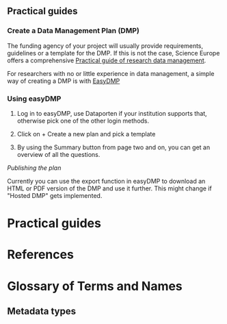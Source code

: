 ## Practical guides

### Create a Data Management Plan (DMP)

The funding agency of your project will usually provide requirements, guidelines or a template for the DMP. If this is not the case, Science Europe offers a comprehensive [Practical guide of research data management](https://www.forskningsradet.no/contentassets/e4cd6d2c23cf49d4989bb10c5eea087a/se_rdm_practical_guide_final.pdf).

For researchers with no or little experience in data management, a simple way of creating a DMP is with [EasyDMP](https://www.sigma2.no/data-planning)

### Using easyDMP

1. Log in to easyDMP, use Dataporten if your institution supports that, otherwise pick one of the other login methods.

2. Click on + Create a new plan and pick a template

3. By using the Summary button from page two and on, you can get an overview of all the questions.

*Publishing the plan*

Currently you can use the export function in easyDMP to download an HTML or PDF version of the DMP and use it further. This might change if "Hosted DMP" gets implemented.

# Practical guides


# References 

# Glossary of Terms and Names

## Metadata types